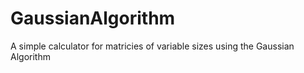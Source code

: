 # GaussianAlgorithm

A simple calculator for matricies of variable sizes using the Gaussian Algorithm
